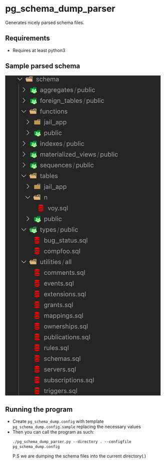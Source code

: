 # pg_schema_dump_parser
Generates nicely parsed schema files.

## Requirements
- Requires at least python3

## Sample parsed schema
![plot](sample_schema.png)

## Running the program
- Create `pg_schema_dump.config` with template `pg_schema_dump.config.sample` replacing the necessary values
- Then you can call the program as such:
  ```
  ./pg_schema_dump_parser.py --directory . --configfile pg_schema_dump.config
  ```
  P.S we are dumping the schema files into the current directory(.)
